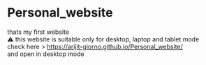 # Personal_website
thats my first website <br>
⚠️ this website is suitable only for desktop, laptop and tablet mode <br>
check here > https://arijit-giorno.github.io/Personal_website/ <br>
and open in desktop mode
